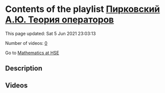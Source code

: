 # Contents of the playlist [Пирковский А.Ю. Теория операторов](https://www.youtube.com/playlist?list=PLq3E5oubNNoAsDWD7ZxG76Dc8O_7CZmgC)

This page updated: Sat 5 Jun 2021 23:03:13

Number of videos: [0](#videos)

Go to [Mathematics at HSE](../README.md)

## Description



## Videos


